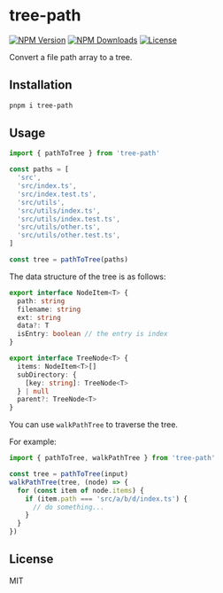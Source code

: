 # tree-path

<a href="https://www.npmjs.com/package/tree-path" target="_blank" rel="noopener noreferrer"><img src="https://badgen.net/npm/v/tree-path" alt="NPM Version" /></a>
<a href="https://www.npmjs.com/package/tree-path" target="_blank" rel="noopener noreferrer"><img src="https://badgen.net/npm/dt/tree-path" alt="NPM Downloads" /></a>
<a href="https://github.com/alexzhang1030/tree-path/blob/main/LICENSE" target="_blank" rel="noopener noreferrer"><img src="https://badgen.net/github/license/alexzhang1030/tree-path" alt="License" /></a>

Convert a file path array to a tree.

## Installation

```bash
pnpm i tree-path
```

## Usage

```ts
import { pathToTree } from 'tree-path'

const paths = [
  'src',
  'src/index.ts',
  'src/index.test.ts',
  'src/utils',
  'src/utils/index.ts',
  'src/utils/index.test.ts',
  'src/utils/other.ts',
  'src/utils/other.test.ts',
]

const tree = pathToTree(paths)
```

The data structure of the tree is as follows:

```ts
export interface NodeItem<T> {
  path: string
  filename: string
  ext: string
  data?: T
  isEntry: boolean // the entry is index
}

export interface TreeNode<T> {
  items: NodeItem<T>[]
  subDirectory: {
    [key: string]: TreeNode<T>
  } | null
  parent?: TreeNode<T>
}
```

You can use `walkPathTree` to traverse the tree.

For example:

```ts
import { pathToTree, walkPathTree } from 'tree-path'

const tree = pathToTree(input)
walkPathTree(tree, (node) => {
  for (const item of node.items) {
    if (item.path === 'src/a/b/d/index.ts') {
      // do something...
    }
  }
})
```

## License

MIT
